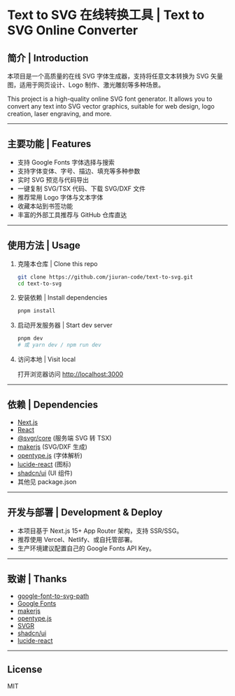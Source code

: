 # Text to SVG 在线转换工具 | Text to SVG Online Converter

## 简介 | Introduction

本项目是一个高质量的在线 SVG 字体生成器，支持将任意文本转换为 SVG 矢量图，适用于网页设计、Logo 制作、激光雕刻等多种场景。

This project is a high-quality online SVG font generator. It allows you to convert any text into SVG vector graphics, suitable for web design, logo creation, laser engraving, and more.

---

## 主要功能 | Features

- 支持 Google Fonts 字体选择与搜索
- 支持字体变体、字号、描边、填充等多种参数
- 实时 SVG 预览与代码导出
- 一键复制 SVG/TSX 代码、下载 SVG/DXF 文件
- 推荐常用 Logo 字体与文本字体
- 收藏本站到书签功能
- 丰富的外部工具推荐与 GitHub 仓库直达

---

## 使用方法 | Usage

1. 克隆本仓库 | Clone this repo

   ```bash
   git clone https://github.com/jiuran-code/text-to-svg.git
   cd text-to-svg
   ```

2. 安装依赖 | Install dependencies

   ```bash
   pnpm install
   ```

3. 启动开发服务器 | Start dev server

   ```bash
   pnpm dev
   # 或 yarn dev / npm run dev
   ```

4. 访问本地 | Visit local

   打开浏览器访问 [http://localhost:3000](http://localhost:3000)

---

## 依赖 | Dependencies

- [Next.js](https://nextjs.org/)
- [React](https://react.dev/)
- [@svgr/core](https://react-svgr.com/) (服务端 SVG 转 TSX)
- [makerjs](https://github.com/microsoft/maker.js) (SVG/DXF 生成)
- [opentype.js](https://github.com/opentypejs/opentype.js) (字体解析)
- [lucide-react](https://lucide.dev/) (图标)
- [shadcn/ui](https://ui.shadcn.com/) (UI 组件)
- 其他见 package.json

---

## 开发与部署 | Development & Deploy

- 本项目基于 Next.js 15+ App Router 架构，支持 SSR/SSG。
- 推荐使用 Vercel、Netlify、或自托管部署。
- 生产环境建议配置自己的 Google Fonts API Key。

---

## 致谢 | Thanks

- [google-font-to-svg-path](https://github.com/danmarshall/google-font-to-svg-path)
- [Google Fonts](https://fonts.google.com/)
- [makerjs](https://github.com/microsoft/maker.js)
- [opentype.js](https://github.com/opentypejs/opentype.js)
- [SVGR](https://react-svgr.com/)
- [shadcn/ui](https://ui.shadcn.com/)
- [lucide-react](https://lucide.dev/)

---

## License

MIT
